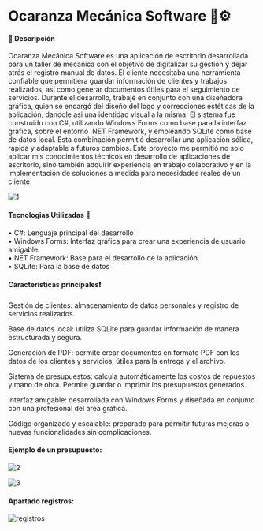 <h1>Ocaranza Mecánica Software 🔧⚙️</h1>

<h4>📄 Descripción</h4>

<p>Ocaranza Mecánica Software es una aplicación de escritorio desarrollada para un taller de mecanica con el objetivo de digitalizar su gestión y dejar atrás el registro manual de datos. El cliente necesitaba una herramienta confiable que permitiera guardar información de clientes y trabajos realizados, así como generar documentos útiles para el seguimiento de servicios.
Durante el desarrollo, trabajé en conjunto con una diseñadora gráfica, quien se encargó del diseño del logo y correcciones estéticas de la aplicación, dandole asi una identidad visual a la misma.
El sistema fue construido con C#, utilizando Windows Forms como base para la interfaz gráfica, sobre el entorno .NET Framework, y empleando SQLite como base de datos local. Esta combinación permitió desarrollar una aplicación sólida, rápida y adaptable a futuros cambios.
Este proyecto me permitió no solo aplicar mis conocimientos técnicos en desarrollo de aplicaciones de escritorio, sino también adquirir experiencia en trabajo colaborativo y en la implementación de soluciones a medida para necesidades reales de un cliente</p>

![1](https://github.com/user-attachments/assets/015e19b7-7bd5-43fa-857c-b9c200dc4e4b)

<h4>Tecnologias Utilizadas 📑</h4>

• C#: Lenguaje principal del desarrollo</br>
• Windows Forms: Interfaz gráfica para crear una experiencia de usuario amigable.</br>
•.NET Framework: Base para el desarrollo de la aplicación.</br>
• SQLite: Para la base de datos</br>

<h4>Características principales❗</h4>

<p>Gestión de clientes: almacenamiento de datos personales y registro de servicios realizados.

Base de datos local: utiliza SQLite para guardar información de manera estructurada y segura.

Generación de PDF: permite crear documentos en formato PDF con los datos de los clientes y servicios, útiles para la entrega y el archivo.

Sistema de presupuestos: calcula automáticamente los costos de repuestos y mano de obra. Permite guardar o imprimir los presupuestos generados.

Interfaz amigable: desarrollada con Windows Forms y diseñada en conjunto con una profesional del área gráfica.

Código organizado y escalable: preparado para permitir futuras mejoras o nuevas funcionalidades sin complicaciones.</p>

<h4>Ejemplo de un presupuesto:</h4>

![2](https://github.com/user-attachments/assets/443147a2-85db-45ca-b87e-580e76442cc9)

![3](https://github.com/user-attachments/assets/ab55842d-d8d8-431c-b84d-8862b4dd42b7)

<h4>Apartado registros:</h4>

![registros](https://github.com/user-attachments/assets/f6da5cbc-0a18-460f-9c45-5e8fd7af529c)
